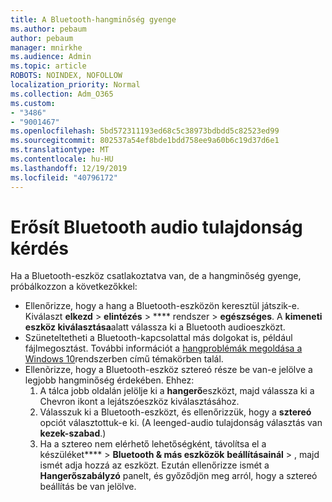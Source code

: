 ```yaml
---
title: A Bluetooth-hangminőség gyenge
ms.author: pebaum
author: pebaum
manager: mnirkhe
ms.audience: Admin
ms.topic: article
ROBOTS: NOINDEX, NOFOLLOW
localization_priority: Normal
ms.collection: Adm_O365
ms.custom:
- "3486"
- "9001467"
ms.openlocfilehash: 5bd572311193ed68c5c38973bdbdd5c82523ed99
ms.sourcegitcommit: 802537a54ef8bde1bdd758ee9a60b6c19d37d6e1
ms.translationtype: MT
ms.contentlocale: hu-HU
ms.lasthandoff: 12/19/2019
ms.locfileid: "40796172"
---
```

# <a name="fix-bluetooth-audio-quality-issue"></a>Erősít Bluetooth audio tulajdonság kérdés

Ha a Bluetooth-eszköz csatlakoztatva van, de a hangminőség gyenge, próbálkozzon a következőkkel:

- Ellenőrizze, hogy a hang a Bluetooth-eszközön keresztül játszik-e. Kiválaszt **elkezd** > **elintézés** > **** rendszer > **egészséges**. A **kimeneti eszköz kiválasztása**alatt válassza ki a Bluetooth audioeszközt.
- Szüneteltetheti a Bluetooth-kapcsolattal más dolgokat is, például fájlmegosztást. További információt a [hangproblémák megoldása a Windows 10](https://support.microsoft.com/help/4520288/windows-10-fix-sound-problems)rendszerben című témakörben talál.
- Ellenõrizze, hogy a Bluetooth-eszköz sztereó része be van-e jelölve a legjobb hangminőség érdekében. Ehhez: 
    1. A tálca jobb oldalán jelölje ki a **hangerő**eszközt, majd válassza ki a Chevron ikont a lejátszóeszköz kiválasztásához.
    2. Válasszuk ki a Bluetooth-eszközt, és ellenőrizzük, hogy a **sztereó** opciót választottuk-e ki. (A leenged-audio tulajdonság választás van **kezek-szabad**.)
    3. Ha a sztereo nem elérhető lehetőségként, távolítsa el a készüléket**** > **Bluetooth & más eszközök** **beállításainál** > , majd ismét adja hozzá az eszközt. Ezután ellenőrizze ismét a **Hangerőszabályzó** panelt, és győződjön meg arról, hogy a sztereó beállítás be van jelölve.

